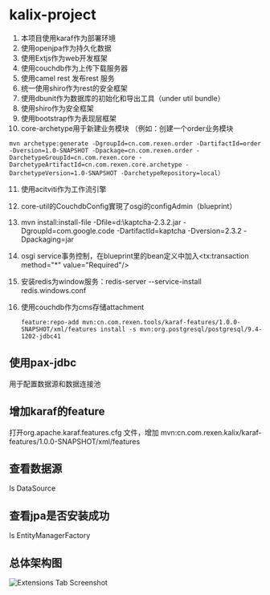# kalix-project

1. 本项目使用karaf作为部署环境
2. 使用openjpa作为持久化数据
3. 使用Extjs作为web开发框架  <br/>
4. 使用couchdb作为上传下载服务器  <br/>
5. 使用camel rest 发布rest 服务 <br/>
6. 统一使用shiro作为rest的安全框架<br/>
7. 使用dbunit作为数据库的初始化和导出工具（under util bundle） <br/>
8. 使用shiro作为安全框架 <br/>
9. 使用bootstrap作为表现层框架 <br/>
10. core-archetype用于新建业务模块
（例如：创建一个order业务模块

 `mvn archetype:generate -DgroupId=cn.com.rexen.order
 -DartifactId=order -Dversion=1.0-SNAPSHOT -Dpackage=cn.com.rexen.order
 -DarchetypeGroupId=cn.com.rexen.core -DarchetypeArtifactId=cn.com.rexen.core.archetype
 -DarchetypeVersion=1.0-SNAPSHOT -DarchetypeRepository=local）`

11. 使用acitviti作为工作流引擎  <br/>
12. core-util的CouchdbConfig實現了osgi的configAdmin（blueprint） <br/>
13. mvn install:install-file -Dfile=d:\kaptcha-2.3.2.jar -DgroupId=com.google.code -DartifactId=kaptcha -Dversion=2.3.2 -Dpackaging=jar
14. osgi service事务控制，在blueprint里的bean定义中加入<tx:transaction method="*" value="Required"/>
15. 安装redis为window服务：redis-server --service-install redis.windows.conf
16. 使用couchdb作为cms存储attachment

    `feature:repo-add mvn:cn.com.rexen.tools/karaf-features/1.0.0-SNAPSHOT/xml/features
    install -s mvn:org.postgresql/postgresql/9.4-1202-jdbc41`

## 使用pax-jdbc
用于配置数据源和数据连接池

## 增加karaf的feature
打开org.apache.karaf.features.cfg 文件，增加
 mvn:cn.com.rexen.kalix/karaf-features/1.0.0-SNAPSHOT/xml/features
## 查看数据源
 ls DataSource

## 查看jpa是否安装成功

ls EntityManagerFactory

## 总体架构图

![Extensions Tab Screenshot](https://raw.githubusercontent.com/sunlingfeng-rexen/framework-project/master/construct.png)
